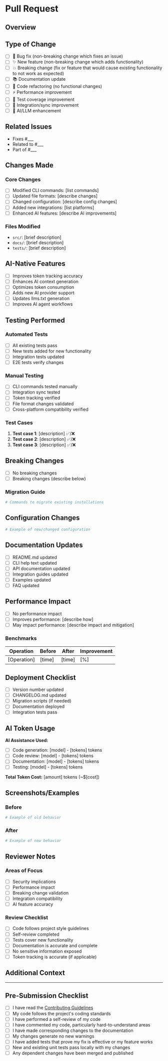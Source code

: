 # Pull Request

## Overview
<!-- Provide a brief summary of what this PR does -->

## Type of Change
<!-- Check all that apply -->
- [ ] 🐛 Bug fix (non-breaking change which fixes an issue)
- [ ] ✨ New feature (non-breaking change which adds functionality)
- [ ] 💥 Breaking change (fix or feature that would cause existing functionality to not work as expected)
- [ ] 📚 Documentation update
- [ ] 🔧 Code refactoring (no functional changes)
- [ ] ⚡ Performance improvement
- [ ] 🧪 Test coverage improvement
- [ ] 🔗 Integration/sync improvement
- [ ] 🤖 AI/LLM enhancement

## Related Issues
<!-- Link to related issues -->
- Fixes #___
- Related to #___
- Part of #___

## Changes Made
<!-- Describe the changes in detail -->

### Core Changes
- [ ] Modified CLI commands: [list commands]
- [ ] Updated file formats: [describe changes]
- [ ] Changed configuration: [describe config changes]
- [ ] Added new integrations: [list platforms]
- [ ] Enhanced AI features: [describe AI improvements]

### Files Modified
<!-- List key files that were changed -->
- `src/`: [brief description]
- `docs/`: [brief description]
- `tests/`: [brief description]

## AI-Native Features
<!-- If this PR affects AI integration -->
- [ ] Improves token tracking accuracy
- [ ] Enhances AI context generation
- [ ] Optimizes token consumption
- [ ] Adds new AI provider support
- [ ] Updates llms.txt generation
- [ ] Improves AI agent workflows

## Testing Performed
<!-- Describe how you tested these changes -->

### Automated Tests
- [ ] All existing tests pass
- [ ] New tests added for new functionality
- [ ] Integration tests updated
- [ ] E2E tests verify changes

### Manual Testing
- [ ] CLI commands tested manually
- [ ] Integration sync tested
- [ ] Token tracking verified
- [ ] File format changes validated
- [ ] Cross-platform compatibility verified

### Test Cases
<!-- Describe specific test scenarios -->
1. **Test case 1**: [description] ✅/❌
2. **Test case 2**: [description] ✅/❌
3. **Test case 3**: [description] ✅/❌

## Breaking Changes
<!-- If this is a breaking change, describe the impact -->
- [ ] No breaking changes
- [ ] Breaking changes (describe below)

### Migration Guide
<!-- If breaking changes exist, provide migration instructions -->
```bash
# Commands to migrate existing installations
```

## Configuration Changes
<!-- If configuration format changed -->
```yaml
# Example of new/changed configuration
```

## Documentation Updates
- [ ] README.md updated
- [ ] CLI help text updated
- [ ] API documentation updated
- [ ] Integration guides updated
- [ ] Examples updated
- [ ] FAQ updated

## Performance Impact
<!-- Describe any performance implications -->
- [ ] No performance impact
- [ ] Improves performance: [describe how]
- [ ] May impact performance: [describe impact and mitigation]

### Benchmarks
<!-- If applicable, provide before/after performance data -->
| Operation | Before | After | Improvement |
|-----------|--------|-------|-------------|
| [Operation] | [time] | [time] | [%] |

## Deployment Checklist
<!-- For maintainers -->
- [ ] Version number updated
- [ ] CHANGELOG.md updated
- [ ] Migration scripts (if needed)
- [ ] Documentation deployed
- [ ] Integration tests pass

## AI Token Usage
<!-- If this PR was developed with AI assistance -->
**AI Assistance Used:**
- [ ] Code generation: [model] - [tokens] tokens
- [ ] Code review: [model] - [tokens] tokens  
- [ ] Documentation: [model] - [tokens] tokens
- [ ] Testing: [model] - [tokens] tokens

**Total Token Cost:** [amount] tokens (~$[cost])

## Screenshots/Examples
<!-- Add screenshots or examples if helpful -->

### Before
```bash
# Example of old behavior
```

### After  
```bash
# Example of new behavior
```

## Reviewer Notes
<!-- Anything specific for reviewers to focus on -->

### Areas of Focus
- [ ] Security implications
- [ ] Performance impact
- [ ] Breaking change validation
- [ ] Integration compatibility
- [ ] AI feature accuracy

### Review Checklist
- [ ] Code follows project style guidelines
- [ ] Self-review completed
- [ ] Tests cover new functionality
- [ ] Documentation is accurate and complete
- [ ] No sensitive information exposed
- [ ] Token tracking is accurate (if applicable)

## Additional Context
<!-- Add any other context or notes for reviewers -->

---

## Pre-Submission Checklist
<!-- Complete before submitting -->
- [ ] I have read the [Contributing Guidelines](../CONTRIBUTING.md)
- [ ] My code follows the project's coding standards
- [ ] I have performed a self-review of my code
- [ ] I have commented my code, particularly hard-to-understand areas
- [ ] I have made corresponding changes to the documentation
- [ ] My changes generate no new warnings
- [ ] I have added tests that prove my fix is effective or my feature works
- [ ] New and existing unit tests pass locally with my changes
- [ ] Any dependent changes have been merged and published